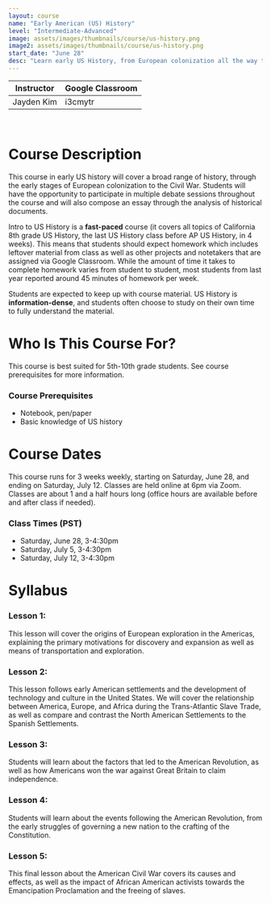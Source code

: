 ```yaml
---
layout: course
name: "Early American (US) History"
level: "Intermediate-Advanced"
image: assets/images/thumbnails/course/us-history.png
image2: assets/images/thumbnails/course/us-history.png
start_date: "June 28"
desc: "Learn early US History, from European colonization all the way to the Civil War!"
---
```

<link rel="stylesheet" href="assets/css/table.css">
<table class="styled-table">
    <thead>
        <tr>
            <th>Instructor</th>
            <th>Google Classroom</th>
        </tr>
    </thead>
    <tbody>
        <tr>
            <td>Jayden Kim</td>
            <td>i3cmytr</td>
        </tr>
    </tbody>
</table>
<br/>

# Course Description

This course in early US history will cover a broad range of history, through the early stages of European colonization to the Civil War. Students will have the opportunity to participate in multiple debate sessions throughout the course and will also compose an essay through the analysis of historical documents.

Intro to US History is a **fast-paced** course (it covers all topics of California 8th grade US History, the last US History class before AP US History, in 4 weeks). This means that students should expect homework which includes leftover material from class as well as other projects and notetakers that are assigned via Google Classroom. While the amount of time it takes to complete homework varies from student to student, most students from last year reported around 45 minutes of homework per week.

Students are expected to keep up with course material. US History is **information-dense**, and students often choose to study on their own time to fully understand the material.

# Who Is This Course For?

This course is best suited for 5th-10th grade students. See course prerequisites for more information.

### Course Prerequisites

- Notebook, pen/paper
- Basic knowledge of US history

# Course Dates

This course runs for 3 weeks weekly, starting on Saturday, June 28, and ending on Saturday, July 12. Classes are held online at 6pm via Zoom. Classes are about 1 and a half hours long (office hours are available before and after class if needed).

### Class Times (PST)

- Saturday, June 28, 3-4:30pm
- Saturday, July 5, 3-4:30pm
- Saturday, July 12, 3-4:30pm

# Syllabus

### Lesson 1:

This lesson will cover the origins of European exploration in the Americas, explaining the primary motivations for discovery and expansion as well as means of transportation and exploration.

### Lesson 2:

This lesson follows early American settlements and the development of technology and culture in the United States. We will cover the relationship between America, Europe, and Africa during the Trans-Atlantic Slave Trade, as well as compare and contrast the North American Settlements to the Spanish Settlements.

### Lesson 3:

Students will learn about the factors that led to the American Revolution, as well as how Americans won the war against Great Britain to claim independence.

### Lesson 4:

Students will learn about the events following the American Revolution, from the early struggles of governing a new nation to the crafting of the Constitution.

### Lesson 5:

This final lesson about the American Civil War covers its causes and effects, as well as the impact of African American activists towards the Emancipation Proclamation and the freeing of slaves.
